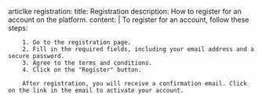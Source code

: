 articlke registration:
	title: Registration
	description: How to register for an account on the platform.
	content: |
		To register for an account, follow these steps:
		
		1. Go to the registration page.
		2. Fill in the required fields, including your email address and a secure password.
		3. Agree to the terms and conditions.
		4. Click on the "Register" button.
		
		After registration, you will receive a confirmation email. Click on the link in the email to activate your account.